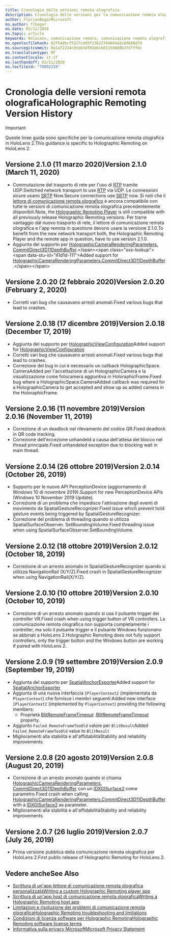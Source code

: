 ```yaml
---
title: Cronologia delle versioni remota olografica
description: Cronologia delle versioni per la comunicazione remota olografica in HoloLens 2.
author: FlorianBagarMicrosoft
ms.author: flbagar
ms.date: 03/11/2020
ms.topic: article
keywords: HoloLens, comunicazione remota, comunicazione remota olografica
ms.openlocfilehash: 62f54dbcf5327cdd5f13622704684a2cb0606d7d
ms.sourcegitcommit: 0a1af2224c9cbb34591b6cb01159b60b37dfff0c
ms.translationtype: MT
ms.contentlocale: it-IT
ms.lasthandoff: 03/11/2020
ms.locfileid: "79092318"
---
```

# <a name="holographic-remoting-version-history"></a><span data-ttu-id="41d1d-104">Cronologia delle versioni remota olografica</span><span class="sxs-lookup"><span data-stu-id="41d1d-104">Holographic Remoting Version History</span></span>

> [!IMPORTANT]
> <span data-ttu-id="41d1d-105">Queste linee guida sono specifiche per la comunicazione remota olografica in HoloLens 2.</span><span class="sxs-lookup"><span data-stu-id="41d1d-105">This guidance is specific to Holographic Remoting on HoloLens 2.</span></span>

## <span data-ttu-id="41d1d-106">Versione 2.1.0 (11 marzo 2020)<a name="v2.1.0"></a></span><span class="sxs-lookup"><span data-stu-id="41d1d-106">Version 2.1.0 (March 11, 2020) <a name="v2.1.0"></a></span></span>
* <span data-ttu-id="41d1d-107">Commutazione del trasporto di rete per l'uso di [RTP](https://en.wikipedia.org/wiki/Real-time_Transport_Protocol) tramite UDP.</span><span class="sxs-lookup"><span data-stu-id="41d1d-107">Switched network transport to use [RTP](https://en.wikipedia.org/wiki/Real-time_Transport_Protocol) via UDP.</span></span> <span data-ttu-id="41d1d-108">Le connessioni sicure usano [SRTP](https://en.wikipedia.org/wiki/Secure_Real-time_Transport_Protocol) Now.</span><span class="sxs-lookup"><span data-stu-id="41d1d-108">Secure connections use [SRTP](https://en.wikipedia.org/wiki/Secure_Real-time_Transport_Protocol) now.</span></span> <span data-ttu-id="41d1d-109">Si noti che il [lettore di comunicazione remota olografico](holographic-remoting-player.md) è ancora compatibile con tutte le versioni di comunicazione remota olografica precedentemente disponibili.</span><span class="sxs-lookup"><span data-stu-id="41d1d-109">Note, the [Holographic Remoting Player](holographic-remoting-player.md) is still compatible with all previously release Holographic Remoting versions.</span></span> <span data-ttu-id="41d1d-110">Per trarre vantaggio dal nuovo trasporto di rete, il lettore di comunicazione remota olografica e l'app remota in questione devono usare la versione 2.1.0.</span><span class="sxs-lookup"><span data-stu-id="41d1d-110">To benefit from the new network transport both, the Holographic Remoting Player and the remote app in question, have to use version 2.1.0.</span></span>
* <span data-ttu-id="41d1d-111">Aggiunta del supporto per [HolographicCameraRenderingParameters. CommitDirect3D11DepthBuffer](https://docs.microsoft.com/uwp/api/windows.graphics.holographic.holographiccamerarenderingparameters.commitdirect3d11depthbuffer#Windows_Graphics_Holographic_HolographicCameraRenderingParameters_CommitDirect3D11DepthBuffer_Windows_Graphics_DirectX_Direct3D11_IDirect3DSurface_).</span><span class="sxs-lookup"><span data-stu-id="41d1d-111">Added support for [HolographicCameraRenderingParameters.CommitDirect3D11DepthBuffer](https://docs.microsoft.com/uwp/api/windows.graphics.holographic.holographiccamerarenderingparameters.commitdirect3d11depthbuffer#Windows_Graphics_Holographic_HolographicCameraRenderingParameters_CommitDirect3D11DepthBuffer_Windows_Graphics_DirectX_Direct3D11_IDirect3DSurface_).</span></span> 

## <span data-ttu-id="41d1d-112">Versione 2.0.20 (2 febbraio 2020)<a name="v2.0.20"></a></span><span class="sxs-lookup"><span data-stu-id="41d1d-112">Version 2.0.20 (February 2, 2020) <a name="v2.0.20"></a></span></span>
* <span data-ttu-id="41d1d-113">Corretti vari bug che causavano arresti anomali.</span><span class="sxs-lookup"><span data-stu-id="41d1d-113">Fixed various bugs that lead to crashes.</span></span>

## <span data-ttu-id="41d1d-114">Versione 2.0.18 (17 dicembre 2019)<a name="v2.0.18"></a></span><span class="sxs-lookup"><span data-stu-id="41d1d-114">Version 2.0.18 (December 17, 2019) <a name="v2.0.18"></a></span></span>
* <span data-ttu-id="41d1d-115">Aggiunta del supporto per [HolographicViewConfiguration](https://docs.microsoft.com/uwp/api/windows.graphics.holographic.holographicviewconfiguration)</span><span class="sxs-lookup"><span data-stu-id="41d1d-115">Added support for [HolographicViewConfiguration](https://docs.microsoft.com/uwp/api/windows.graphics.holographic.holographicviewconfiguration)</span></span>
* <span data-ttu-id="41d1d-116">Corretti vari bug che causavano arresti anomali.</span><span class="sxs-lookup"><span data-stu-id="41d1d-116">Fixed various bugs that lead to crashes.</span></span>
* <span data-ttu-id="41d1d-117">Correzione del bug in cui è necessario un callback HolographicSpace. CameraAdded per l'accettazione di un HolographicCamera e la visualizzazione come fotocamera aggiuntiva in HoloraphicFrame.</span><span class="sxs-lookup"><span data-stu-id="41d1d-117">Fixed bug where a HolographicSpace.CameraAdded callback was required for a HolographicCamera to get accepted and show up as added camera in the HoloraphicFrame.</span></span>

## <span data-ttu-id="41d1d-118">Versione 2.0.16 (11 novembre 2019)<a name="2.0.16"></a></span><span class="sxs-lookup"><span data-stu-id="41d1d-118">Version 2.0.16 (November 11, 2019) <a name="2.0.16"></a></span></span>
* <span data-ttu-id="41d1d-119">Correzione di un deadlock nel rilevamento del codice QR.</span><span class="sxs-lookup"><span data-stu-id="41d1d-119">Fixed deadlock in QR code tracking.</span></span>
* <span data-ttu-id="41d1d-120">Correzione dell'eccezione unhandeld a causa dell'attesa del blocco nel thread principale.</span><span class="sxs-lookup"><span data-stu-id="41d1d-120">Fixed unhandeled exception due to blocking wait in main thread.</span></span>

## <span data-ttu-id="41d1d-121">Versione 2.0.14 (26 ottobre 2019)<a name="v2.0.14"></a></span><span class="sxs-lookup"><span data-stu-id="41d1d-121">Version 2.0.14 (October 26, 2019) <a name="v2.0.14"></a></span></span>
* <span data-ttu-id="41d1d-122">Supporto per le nuove API PerceptionDevice (aggiornamento di Windows 10 di novembre 2019).</span><span class="sxs-lookup"><span data-stu-id="41d1d-122">Support for new PerceptionDevice APIs (Windows 10 November 2019 Update).</span></span>
* <span data-ttu-id="41d1d-123">Correzione di un problema che impedisce l'attivazione degli eventi di movimento da SpatialGestureRecognizer.</span><span class="sxs-lookup"><span data-stu-id="41d1d-123">Fixed issue which prevent hold gesture events being triggered by SpatialGestureRecognizer.</span></span>
* <span data-ttu-id="41d1d-124">Correzione del problema di threading quando si utilizza SpatialSurfaceObserver. SetBoundingVolume.</span><span class="sxs-lookup"><span data-stu-id="41d1d-124">Fixed threading issue when using SpatialSurfaceObserver.SetBoundingVolume.</span></span>

## <span data-ttu-id="41d1d-125">Versione 2.0.12 (18 ottobre 2019)<a name="v2.0.12"></a></span><span class="sxs-lookup"><span data-stu-id="41d1d-125">Version 2.0.12 (October 18, 2019) <a name="v2.0.12"></a></span></span>
* <span data-ttu-id="41d1d-126">Correzione di un arresto anomalo in SpatialGestureRecognizer quando si utilizza NavigationRail (X/Y/Z).</span><span class="sxs-lookup"><span data-stu-id="41d1d-126">Fixed crash in SpatialGestureRecognizer when using NavigationRail(X/Y/Z).</span></span>

## <span data-ttu-id="41d1d-127">Versione 2.0.10 (10 ottobre 2019)<a name="v2.0.10"></a></span><span class="sxs-lookup"><span data-stu-id="41d1d-127">Version 2.0.10 (October 10, 2019) <a name="v2.0.10"></a></span></span>
* <span data-ttu-id="41d1d-128">Correzione di un arresto anomalo quando si usa il pulsante trigger dei controller VR.</span><span class="sxs-lookup"><span data-stu-id="41d1d-128">Fixed crash when using trigger button of VR controllers.</span></span> <span data-ttu-id="41d1d-129">La comunicazione remota olografica non supporta completamente i controller, ma solo il pulsante trigger e il pulsante Windows funzionano se abbinati a HoloLens 2.</span><span class="sxs-lookup"><span data-stu-id="41d1d-129">Holographic Remoting does not fully support controllers, only the trigger button and the Windows button are working if paired with HoloLens 2.</span></span>

## <span data-ttu-id="41d1d-130">Versione 2.0.9 (19 settembre 2019)<a name="v2.0.9"></a></span><span class="sxs-lookup"><span data-stu-id="41d1d-130">Version 2.0.9 (September 19, 2019) <a name="v2.0.9"></a></span></span>
* <span data-ttu-id="41d1d-131">Aggiunta del supporto per [SpatialAnchorExporter](https://docs.microsoft.com/uwp/api/windows.perception.spatial.spatialanchorexporter)</span><span class="sxs-lookup"><span data-stu-id="41d1d-131">Added support for [SpatialAnchorExporter](https://docs.microsoft.com/uwp/api/windows.perception.spatial.spatialanchorexporter)</span></span>
* <span data-ttu-id="41d1d-132">Aggiunta di una nuova interfaccia ```IPlayerContext2``` (implementata da ```PlayerContext```) che fornisce i membri seguenti:</span><span class="sxs-lookup"><span data-stu-id="41d1d-132">Added new interface ```IPlayerContext2``` (implemented by ```PlayerContext```) providing the following members:</span></span>
  - <span data-ttu-id="41d1d-133">Proprietà [BlitRemoteFrameTimeout](holographic-remoting-create-player.md#BlitRemoteFrameTimeout) .</span><span class="sxs-lookup"><span data-stu-id="41d1d-133">[BlitRemoteFrameTimeout](holographic-remoting-create-player.md#BlitRemoteFrameTimeout)  property.</span></span>
* <span data-ttu-id="41d1d-134">Aggiunto ```Failed_RemoteFrameTooOld``` valore per ```BlitResult```</span><span class="sxs-lookup"><span data-stu-id="41d1d-134">Added ```Failed_RemoteFrameTooOld``` value to ```BlitResult```</span></span>
* <span data-ttu-id="41d1d-135">Miglioramenti alla stabilità e all'affidabilità</span><span class="sxs-lookup"><span data-stu-id="41d1d-135">Stability and reliability improvements</span></span>

## <span data-ttu-id="41d1d-136">Versione 2.0.8 (20 agosto 2019)<a name="v2.0.8"></a></span><span class="sxs-lookup"><span data-stu-id="41d1d-136">Version 2.0.8 (August 20, 2019) <a name="v2.0.8"></a></span></span>

* <span data-ttu-id="41d1d-137">Correzione di un arresto anomalo quando si chiama [HolographicCameraRenderingParameters. CommitDirect3D11DepthBuffer](https://docs.microsoft.com/uwp/api/windows.graphics.holographic.holographiccamerarenderingparameters.commitdirect3d11depthbuffer) con un [IDXGISurface2](https://docs.microsoft.com/windows/win32/api/dxgi1_2/nn-dxgi1_2-idxgisurface2) come parametro.</span><span class="sxs-lookup"><span data-stu-id="41d1d-137">Fixed crash when calling [HolographicCameraRenderingParameters.CommitDirect3D11DepthBuffer](https://docs.microsoft.com/uwp/api/windows.graphics.holographic.holographiccamerarenderingparameters.commitdirect3d11depthbuffer) with a [IDXGISurface2](https://docs.microsoft.com/windows/win32/api/dxgi1_2/nn-dxgi1_2-idxgisurface2) as parameter.</span></span>
* <span data-ttu-id="41d1d-138">Miglioramenti alla stabilità e all'affidabilità</span><span class="sxs-lookup"><span data-stu-id="41d1d-138">Stability and reliability improvements</span></span>

## <span data-ttu-id="41d1d-139">Versione 2.0.7 (26 luglio 2019)<a name="v2.0.7"></a></span><span class="sxs-lookup"><span data-stu-id="41d1d-139">Version 2.0.7 (July 26, 2019) <a name="v2.0.7"></a></span></span>

* <span data-ttu-id="41d1d-140">Prima versione pubblica della comunicazione remota olografica per HoloLens 2.</span><span class="sxs-lookup"><span data-stu-id="41d1d-140">First public release of Holographic Remoting for HoloLens 2.</span></span>

## <a name="see-also"></a><span data-ttu-id="41d1d-141">Vedere anche</span><span class="sxs-lookup"><span data-stu-id="41d1d-141">See Also</span></span>
* [<span data-ttu-id="41d1d-142">Scrittura di un'app lettore di comunicazione remota olografica personalizzata</span><span class="sxs-lookup"><span data-stu-id="41d1d-142">Writing a custom Holographic Remoting player app</span></span>](holographic-remoting-create-player.md)
* [<span data-ttu-id="41d1d-143">Scrittura di un'app host di comunicazione remota olografica</span><span class="sxs-lookup"><span data-stu-id="41d1d-143">Writing a Holographic Remoting host app</span></span>](holographic-remoting-create-host.md)
* [<span data-ttu-id="41d1d-144">Limitazioni e risoluzione dei problemi di comunicazione remota olografica</span><span class="sxs-lookup"><span data-stu-id="41d1d-144">Holographic Remoting troubleshooting and limitations</span></span>](holographic-remoting-troubleshooting.md)
* [<span data-ttu-id="41d1d-145">Condizioni di licenza software per Holographic Remoting</span><span class="sxs-lookup"><span data-stu-id="41d1d-145">Holographic Remoting software license terms</span></span>](https://docs.microsoft.com/legal/mixed-reality/microsoft-holographic-remoting-software-license-terms)
* [<span data-ttu-id="41d1d-146">Informativa sulla privacy Microsoft</span><span class="sxs-lookup"><span data-stu-id="41d1d-146">Microsoft Privacy Statement</span></span>](https://go.microsoft.com/fwlink/?LinkId=521839)
